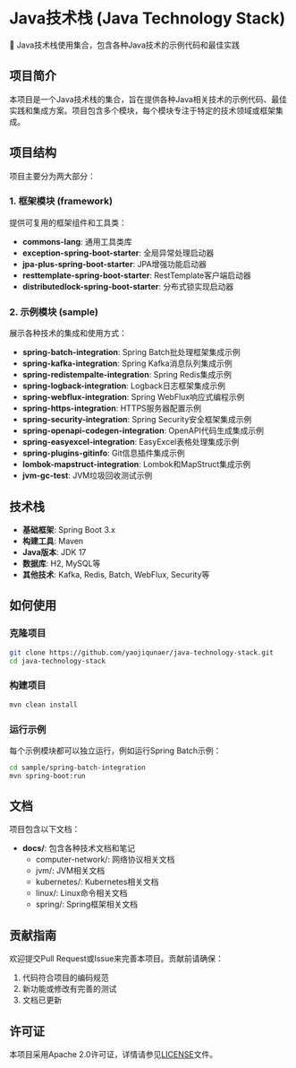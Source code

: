 # Java技术栈 (Java Technology Stack)

🚀 Java技术栈使用集合，包含各种Java技术的示例代码和最佳实践

## 项目简介

本项目是一个Java技术栈的集合，旨在提供各种Java相关技术的示例代码、最佳实践和集成方案。项目包含多个模块，每个模块专注于特定的技术领域或框架集成。

## 项目结构

项目主要分为两大部分：

### 1. 框架模块 (framework)

提供可复用的框架组件和工具类：

- **commons-lang**: 通用工具类库
- **exception-spring-boot-starter**: 全局异常处理启动器
- **jpa-plus-spring-boot-starter**: JPA增强功能启动器
- **resttemplate-spring-boot-starter**: RestTemplate客户端启动器
- **distributedlock-spring-boot-starter**: 分布式锁实现启动器

### 2. 示例模块 (sample)

展示各种技术的集成和使用方式：

- **spring-batch-integration**: Spring Batch批处理框架集成示例
- **spring-kafka-integration**: Spring Kafka消息队列集成示例
- **spring-redistempalte-integration**: Spring Redis集成示例
- **spring-logback-integration**: Logback日志框架集成示例
- **spring-webflux-integration**: Spring WebFlux响应式编程示例
- **spring-https-integration**: HTTPS服务器配置示例
- **spring-security-integration**: Spring Security安全框架集成示例
- **spring-openapi-codegen-integration**: OpenAPI代码生成集成示例
- **spring-easyexcel-integration**: EasyExcel表格处理集成示例
- **spring-plugins-gitinfo**: Git信息插件集成示例
- **lombok-mapstruct-integration**: Lombok和MapStruct集成示例
- **jvm-gc-test**: JVM垃圾回收测试示例

## 技术栈

- **基础框架**: Spring Boot 3.x
- **构建工具**: Maven
- **Java版本**: JDK 17
- **数据库**: H2, MySQL等
- **其他技术**: Kafka, Redis, Batch, WebFlux, Security等

## 如何使用

### 克隆项目

```bash
git clone https://github.com/yaojiqunaer/java-technology-stack.git
cd java-technology-stack
```

### 构建项目

```bash
mvn clean install
```

### 运行示例

每个示例模块都可以独立运行，例如运行Spring Batch示例：

```bash
cd sample/spring-batch-integration
mvn spring-boot:run
```

## 文档

项目包含以下文档：

- **docs/**: 包含各种技术文档和笔记
  - computer-network/: 网络协议相关文档
  - jvm/: JVM相关文档
  - kubernetes/: Kubernetes相关文档
  - linux/: Linux命令相关文档
  - spring/: Spring框架相关文档

## 贡献指南

欢迎提交Pull Request或Issue来完善本项目。贡献前请确保：

1. 代码符合项目的编码规范
2. 新功能或修改有完善的测试
3. 文档已更新

## 许可证

本项目采用Apache 2.0许可证，详情请参见[LICENSE](LICENSE)文件。

